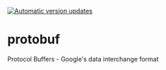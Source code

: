 [![Automatic version updates](https://github.com/ZOSOpenTools/protobufport/actions/workflows/bump.yml/badge.svg)](https://github.com/ZOSOpenTools/protobufport/actions/workflows/bump.yml)

# protobuf

Protocol Buffers - Google's data interchange format
